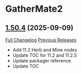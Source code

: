 # GatherMate2

## [1.50.4](https://github.com/Nevcairiel/GatherMate2/tree/1.50.4) (2025-09-09)
[Full Changelog](https://github.com/Nevcairiel/GatherMate2/compare/1.50.3.1...1.50.4) [Previous Releases](https://github.com/Nevcairiel/GatherMate2/releases)

- Add 11.2 Herb and Mine nodes  
- Update TOC for 11.2 and 11.2.5  
- Update packager reference  
- Update TOC  
